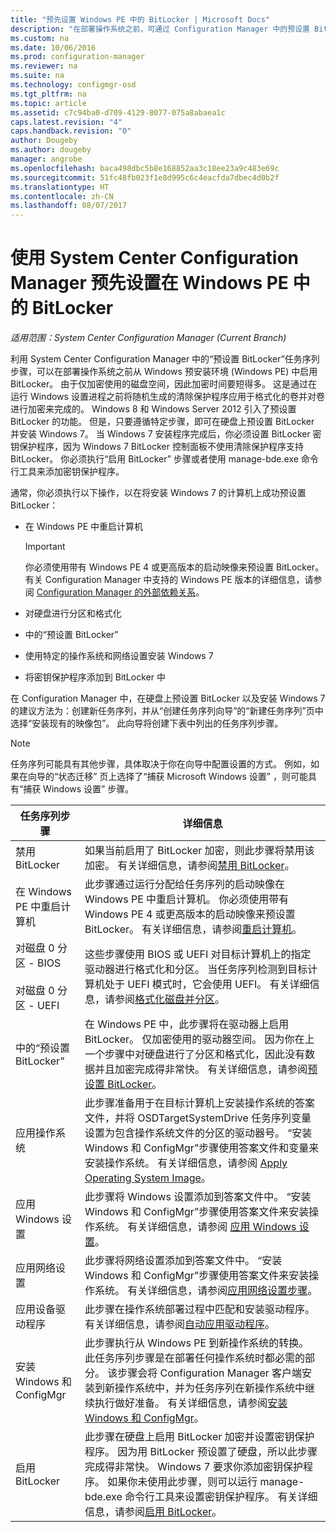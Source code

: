 ```yaml
---
title: "预先设置 Windows PE 中的 BitLocker | Microsoft Docs"
description: "在部署操作系统之前，可通过 Configuration Manager 中的预设置 BitLocker 任务从 Windows 预安装环境启用 BitLocker。"
ms.custom: na
ms.date: 10/06/2016
ms.prod: configuration-manager
ms.reviewer: na
ms.suite: na
ms.technology: configmgr-osd
ms.tgt_pltfrm: na
ms.topic: article
ms.assetid: c7c94ba0-d709-4129-8077-075a8abaea1c
caps.latest.revision: "4"
caps.handback.revision: "0"
author: Dougeby
ms.author: dougeby
manager: angrobe
ms.openlocfilehash: baca498dbc5b8e168852aa3c18ee23a9c483e69c
ms.sourcegitcommit: 51fc48fb023f1e8d995c6c4eacfda7dbec4d0b2f
ms.translationtype: HT
ms.contentlocale: zh-CN
ms.lasthandoff: 08/07/2017
---
```

# <a name="preprovision-bitlocker-in-windows-pe-with-system-center-configuration-manager"></a>使用 System Center Configuration Manager 预先设置在 Windows PE 中的 BitLocker

*适用范围：System Center Configuration Manager (Current Branch)*

利用 System Center Configuration Manager 中的“预设置 BitLocker”任务序列步骤，可以在部署操作系统之前从 Windows 预安装环境 (Windows PE) 中启用 BitLocker。 由于仅加密使用的磁盘空间，因此加密时间要短得多。 这是通过在运行 Windows 设置进程之前将随机生成的清除保护程序应用于格式化的卷并对卷进行加密来完成的。 Windows 8 和 Windows Server 2012 引入了预设置 BitLocker 的功能。 但是，只要遵循特定步骤，即可在硬盘上预设置 BitLocker 并安装 Windows 7。 当 Windows 7 安装程序完成后，你必须设置 BitLocker 密钥保护程序，因为 Windows 7 BitLocker 控制面板不使用清除保护程序支持 BitLocker。 你必须执行“启用 BitLocker”  步骤或者使用 manage-bde.exe 命令行工具来添加密钥保护程序。  

 通常，你必须执行以下操作，以在将安装 Windows 7 的计算机上成功预设置 BitLocker：  

-   在 Windows PE 中重启计算机  

    > [!IMPORTANT]  
    >  你必须使用带有 Windows PE 4 或更高版本的启动映像来预设置 BitLocker。 有关 Configuration Manager 中支持的 Windows PE 版本的详细信息，请参阅 [Configuration Manager 的外部依赖关系](../plan-design/infrastructure-requirements-for-operating-system-deployment.md#BKMK_ExternalDependencies)。  

-   对硬盘进行分区和格式化  

-   中的“预设置 BitLocker”  

-   使用特定的操作系统和网络设置安装 Windows 7  

-   将密钥保护程序添加到 BitLocker 中  

 在 Configuration Manager 中，在硬盘上预设置 BitLocker 以及安装 Windows 7 的建议方法为：创建新任务序列，并从“创建任务序列向导”的“新建任务序列”页中选择“安装现有的映像包”。 此向导将创建下表中列出的任务序列步骤。  

> [!NOTE]  
>  任务序列可能具有其他步骤，具体取决于你在向导中配置设置的方式。 例如，如果在向导的“状态迁移”  页上选择了“捕获 Microsoft Windows 设置”  ，则可能具有“捕获 Windows 设置”  步骤。  

|任务序列步骤|详细信息|  
|------------------------|-------------|  
|禁用 BitLocker|如果当前启用了 BitLocker 加密，则此步骤将禁用该加密。 有关详细信息，请参阅[禁用 BitLocker](../understand/task-sequence-steps.md#BKMK_DisableBitLocker)。|  
|在 Windows PE 中重启计算机|此步骤通过运行分配给任务序列的启动映像在 Windows PE 中重启计算机。 你必须使用带有 Windows PE 4 或更高版本的启动映像来预设置 BitLocker。 有关详细信息，请参阅[重启计算机](../understand/task-sequence-steps.md#BKMK_RestartComputer)。|  
|对磁盘 0 分区 - BIOS<br /><br /> 对磁盘 0 分区 - UEFI|这些步骤使用 BIOS 或 UEFI 对目标计算机上的指定驱动器进行格式化和分区。 当任务序列检测到目标计算机处于 UEFI 模式时，它会使用 UEFI。 有关详细信息，请参阅[格式化磁盘并分区](../understand/task-sequence-steps.md#BKMK_FormatandPartitionDisk)。|  
|中的“预设置 BitLocker”|在 Windows PE 中，此步骤将在驱动器上启用 BitLocker。 仅加密使用的驱动器空间。 因为你在上一个步骤中对硬盘进行了分区和格式化，因此没有数据并且加密完成得非常快。 有关详细信息，请参阅[预设置 BitLocker](../understand/task-sequence-steps.md#BKMK_PreProvisionBitLocker)。|  
|应用操作系统|此步骤准备用于在目标计算机上安装操作系统的答案文件，并将 OSDTargetSystemDrive 任务序列变量设置为包含操作系统文件的分区的驱动器号。 “安装 Windows 和 ConfigMgr”步骤使用答案文件和变量来安装操作系统。 有关详细信息，请参阅 [Apply Operating System Image](../understand/task-sequence-steps.md#BKMK_ApplyOperatingSystemImage)。|  
|应用 Windows 设置|此步骤将 Windows 设置添加到答案文件中。 “安装 Windows 和 ConfigMgr”步骤使用答案文件来安装操作系统。 有关详细信息，请参阅 [应用 Windows 设置](../understand/task-sequence-steps.md#BKMK_ApplyWindowsSettings)。|  
|应用网络设置|此步骤将网络设置添加到答案文件中。 “安装 Windows 和 ConfigMgr”步骤使用答案文件来安装操作系统。 有关详细信息，请参阅[应用网络设置步骤](../understand/task-sequence-steps.md#BKMK_ApplyNetworkSettings)。|  
|应用设备驱动程序|此步骤在操作系统部署过程中匹配和安装驱动程序。 有关详细信息，请参阅[自动应用驱动程序](../understand/task-sequence-steps.md#BKMK_AutoApplyDrivers)。|  
|安装 Windows 和 ConfigMgr|此步骤执行从 Windows PE 到新操作系统的转换。 此任务序列步骤是在部署任何操作系统时都必需的部分。 该步骤会将 Configuration Manager 客户端安装到新操作系统中，并为任务序列在新操作系统中继续执行做好准备。 有关详细信息，请参阅[安装 Windows 和 ConfigMgr](../understand/task-sequence-steps.md#BKMK_SetupWindowsandConfigMgr)。|  
|启用 BitLocker|此步骤在硬盘上启用 BitLocker 加密并设置密钥保护程序。 因为用 BitLocker 预设置了硬盘，所以此步骤完成得非常快。 Windows 7 要求你添加密钥保护程序。 如果你未使用此步骤，则可以运行 manage-bde.exe 命令行工具来设置密钥保护程序。 有关详细信息，请参阅[启用 BitLocker](../understand/task-sequence-steps.md#BKMK_EnableBitLocker)。|  
